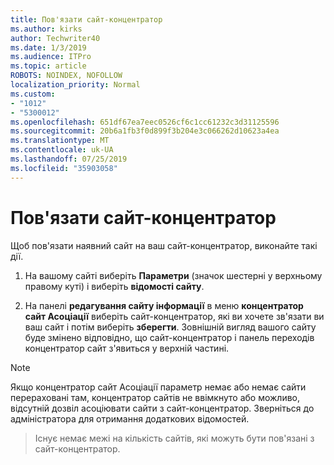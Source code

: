 ```yaml
---
title: Пов'язати сайт-концентратор
ms.author: kirks
author: Techwriter40
ms.date: 1/3/2019
ms.audience: ITPro
ms.topic: article
ROBOTS: NOINDEX, NOFOLLOW
localization_priority: Normal
ms.custom:
- "1012"
- "5300012"
ms.openlocfilehash: 651df67ea7eec0526cf6c1cc61232c3d31125596
ms.sourcegitcommit: 20b6a1fb3f0d899f3b204e3c066262d10623a4ea
ms.translationtype: MT
ms.contentlocale: uk-UA
ms.lasthandoff: 07/25/2019
ms.locfileid: "35903058"
---
```

# <a name="associate-a-hub-site"></a>Пов'язати сайт-концентратор

Щоб пов'язати наявний сайт на ваш сайт-концентратор, виконайте такі дії.
  
1. На вашому сайті виберіть **Параметри** (значок шестерні у верхньому правому куті) і виберіть **відомості сайту**.

2. На панелі **редагування сайту інформації** в меню **концентратор сайт Асоціації** виберіть сайт-концентратор, які ви хочете зв'язати ви ваш сайт і потім виберіть **зберегти**. Зовнішній вигляд вашого сайту буде змінено відповідно, що сайт-концентратор і панель переходів концентратор сайт з'явиться у верхній частині.

 > [!Note]
>Якщо концентратор сайт Асоціації параметр немає або немає сайти перераховані там, концентратор сайтів не ввімкнуто або можливо, відсутній дозвіл асоціювати сайти з сайт-концентратор. Зверніться до адміністратора для отримання додаткових відомостей.

>Існує немає межі на кількість сайтів, які можуть бути пов'язані з сайт-концентратор.
  